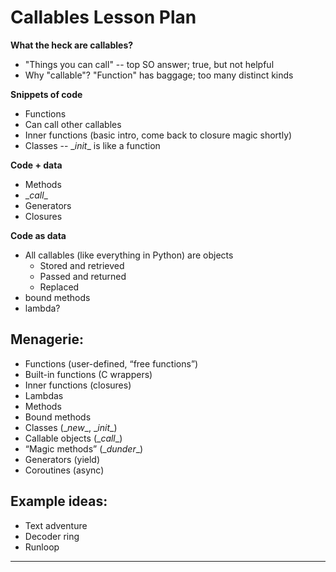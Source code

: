 Callables Lesson Plan
=====================

__What the heck are callables?__
- "Things you can call" -- top SO answer; true, but not helpful
- Why "callable"?  "Function" has baggage; too many distinct kinds

__Snippets of code__
- Functions
- Can call other callables
- Inner functions  (basic intro, come back to closure magic shortly)
- Classes -- \__init__ is like a function

__Code + data__
- Methods
- \__call__
- Generators
- Closures

__Code as data__
- All callables (like everything in Python) are objects
    - Stored and retrieved
    - Passed and returned
    - Replaced
- bound methods
- lambda?


Menagerie:
----------
- Functions (user-defined, “free functions”)
- Built-in functions (C wrappers)
- Inner functions (closures)
- Lambdas
- Methods
- Bound methods
- Classes (\__new__, \__init__)
- Callable objects (\__call__)
- “Magic methods” (\__dunder__)
- Generators (yield)
- Coroutines (async)


Example ideas:
--------------
- Text adventure
- Decoder ring
- Runloop

---
